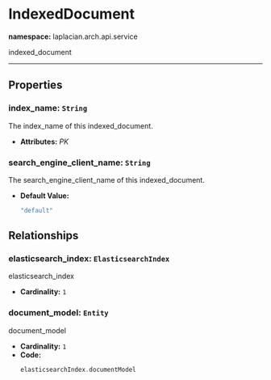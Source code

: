# **IndexedDocument**
**namespace:** laplacian.arch.api.service

indexed_document



---

## Properties

### index_name: `String`
The index_name of this indexed_document.
- **Attributes:** *PK*

### search_engine_client_name: `String`
The search_engine_client_name of this indexed_document.
- **Default Value:**
  ```kotlin
  "default"
  ```

## Relationships

### elasticsearch_index: `ElasticsearchIndex`
elasticsearch_index
- **Cardinality:** `1`

### document_model: `Entity`
document_model
- **Cardinality:** `1`
- **Code:**
  ```kotlin
  elasticsearchIndex.documentModel
  ```